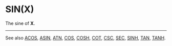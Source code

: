 # SIN(X)

The sine of **X**.

----

See also [ACOS](man_fn-acos.md), [ASIN](man_fn-asin.md), [ATN](man_fn-atn.md), [COS](man_fn-cos.md), [COSH](man_fn-cosh.md), [COT](man_fn-cot.md), [CSC](man_fn-csc.md), [SEC](man_fn-sec.md), [SINH](man_fn-sinh.md), [TAN](man_fn-tan.md), [TANH](man_fn-tanh.md).